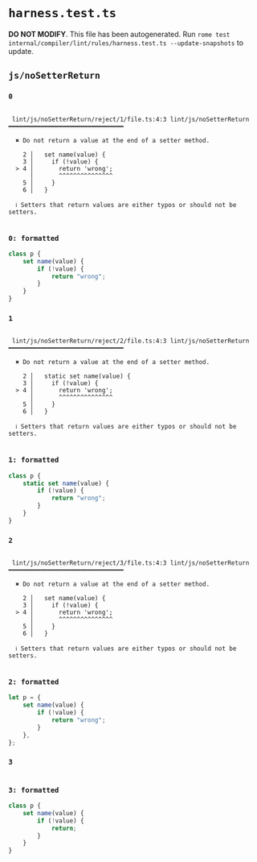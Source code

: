 # `harness.test.ts`

**DO NOT MODIFY**. This file has been autogenerated. Run `rome test internal/compiler/lint/rules/harness.test.ts --update-snapshots` to update.

## `js/noSetterReturn`

### `0`

```

 lint/js/noSetterReturn/reject/1/file.ts:4:3 lint/js/noSetterReturn ━━━━━━━━━━━━━━━━━━━━━━━━━━━━━━━━

  ✖ Do not return a value at the end of a setter method.

    2 │   set name(value) {
    3 │     if (!value) {
  > 4 │       return 'wrong';
      │       ^^^^^^^^^^^^^^^
    5 │     }
    6 │   }

  ℹ Setters that return values are either typos or should not be setters.


```

### `0: formatted`

```ts
class p {
	set name(value) {
		if (!value) {
			return "wrong";
		}
	}
}

```

### `1`

```

 lint/js/noSetterReturn/reject/2/file.ts:4:3 lint/js/noSetterReturn ━━━━━━━━━━━━━━━━━━━━━━━━━━━━━━━━

  ✖ Do not return a value at the end of a setter method.

    2 │   static set name(value) {
    3 │     if (!value) {
  > 4 │       return 'wrong';
      │       ^^^^^^^^^^^^^^^
    5 │     }
    6 │   }

  ℹ Setters that return values are either typos or should not be setters.


```

### `1: formatted`

```ts
class p {
	static set name(value) {
		if (!value) {
			return "wrong";
		}
	}
}

```

### `2`

```

 lint/js/noSetterReturn/reject/3/file.ts:4:3 lint/js/noSetterReturn ━━━━━━━━━━━━━━━━━━━━━━━━━━━━━━━━

  ✖ Do not return a value at the end of a setter method.

    2 │   set name(value) {
    3 │     if (!value) {
  > 4 │       return 'wrong';
      │       ^^^^^^^^^^^^^^^
    5 │     }
    6 │   }

  ℹ Setters that return values are either typos or should not be setters.


```

### `2: formatted`

```ts
let p = {
	set name(value) {
		if (!value) {
			return "wrong";
		}
	},
};

```

### `3`

```

```

### `3: formatted`

```ts
class p {
	set name(value) {
		if (!value) {
			return;
		}
	}
}

```
